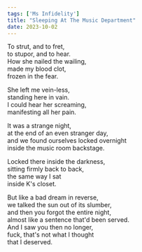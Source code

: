 ```yaml
---
tags: ['Ms Infidelity']
title: "Sleeping At The Music Department"
date: 2023-10-02
---
```


To strut, and to fret,  
to stupor, and to hear.  
How she nailed the wailing,  
made my blood clot,  
frozen in the fear.

She left me vein-less,  
standing here in vain.  
I could hear her screaming,  
manifesting all her pain.

It was a strange night,  
at the end of an even stranger day,  
and we found ourselves locked overnight  
inside the music room backstage.

Locked there inside the darkness,  
sitting firmly back to back,  
the same way I sat  
inside K's closet.

But like a bad dream in reverse,  
we talked the sun out of its slumber,  
and then you forgot the entire night,  
almost like a sentence that'd been served.  
And I saw you then no longer,  
fuck, that's not what I thought  
that I deserved.
